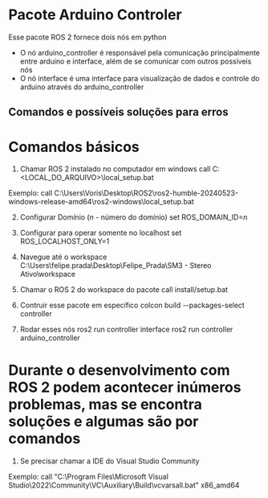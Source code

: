 # Pacote Arduino Controler

Esse pacote ROS 2 fornece dois nós em python
- O nó arduino_controller é responsável pela comunicação principalmente entre arduino e interface, além de se comunicar com outros possíveis nós
- O nó interface é uma interface para visualização de dados e controle do arduino através do arduino_controller

## Comandos e possíveis soluções para erros

# Comandos básicos
1. Chamar ROS 2 instalado no computador em windows
call C:\<LOCAL_DO_ARQUIVO>\local_setup.bat

Exemplo:
call C:\Users\Voris\Desktop\ROS2\ros2-humble-20240523-windows-release-amd64\ros2-windows\local_setup.bat

2. Configurar Domínio (*n* - número do domínio)
set ROS_DOMAIN_ID=*n*

3. Configurar para operar somente no localhost
set ROS_LOCALHOST_ONLY=1

4. Navegue até o workspace
C:\Users\felipe.prada\Desktop\Felipe_Prada\SM3 - Stereo Ativo\workspace

4. Chamar o ROS 2 do workspace do pacote
call install/setup.bat

5. Contruir esse pacote em específico
colcon build --packages-select controller

6. Rodar esses nós
ros2 run controller interface
ros2 run controller arduino_controller

# Durante o desenvolvimento com ROS 2 podem acontecer inúmeros problemas, mas se encontra soluções e algumas são por comandos

1. Se precisar chamar a IDE do Visual Studio Community

Exemplo:
call "C:\Program Files\Microsoft Visual Studio\2022\Community\VC\Auxiliary\Build\vcvarsall.bat" x86_amd64